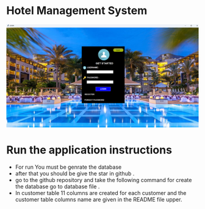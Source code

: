# Hotel Management System 
<img src="Image\hotel4.png">
  
<!-- <img src="Image\hotel5.png">  
<img src="Image\hotel.png"> 
<img src="Image\hotel1.png"> 
<img src="Image\hotel2.png"> 
<img src="Image\hotel3.png">  -->

# Run the application instructions

* For run You must be genrate the database 
* after that you should be give the star in github .
* go to the github repository and take the following command for  create the database go to database file .
* In customer table 11 columns are created for each customer and the customer table columns name are given in the README file upper.
  